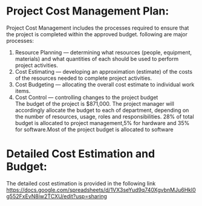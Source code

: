 # Project Cost Management Plan:

Project Cost Management includes the processes required to ensure that the project is completed within the approved budget.
following are major processes:
1. Resource Planning — determining what resources (people, equipment, materials) and what quantities of each should be used to perform project activities.
2. Cost Estimating — developing an approximation (estimate) of the costs of the resources needed to complete project activities.
3. Cost Budgeting — allocating the overall cost estimate to individual work items.
4. Cost Control — controlling changes to the project budget <br>
The budget of the project is $871,000. The project manager will accordingly allocate the budget to each of department, depending on the number of resources, usage, roles and responsibilities. 
28% of total budget is allocated to project management,5% for hardware and 35% for software.Most of the project budget is allocated to software

# Detailed Cost Estimation and Budget:
The detailed cost estimation is provided in the following link <br> 
https://docs.google.com/spreadsheets/d/1VX3seYud9q740XgvbnMJu6Hkl0g552FxEvN8iw2TCXU/edit?usp=sharing
